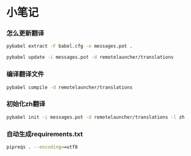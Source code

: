 # 小笔记

### 怎么更新翻译

```bash
pybabel extract -F babel.cfg -o messages.pot .

pybabel update -i messages.pot -d remotelauncher/translations
```

### 编译翻译文件

```bash
pybabel compile -d remotelauncher/translations
```

### 初始化zh翻译

```bash
pybabel init -i messages.pot -d remotelauncher/translations -l zh
```

### 自动生成requirements.txt

```bash
pipreqs . --encoding==utf8
```
